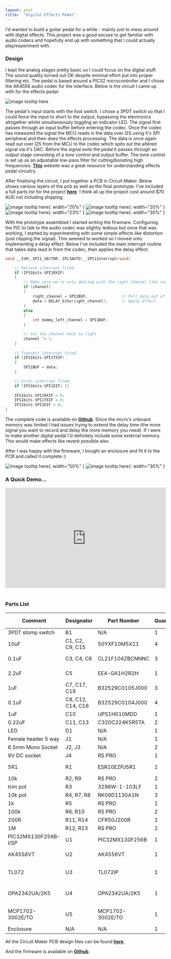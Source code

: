 ```yaml
---
layout: post
title:  "Digital Effects Pedal"
---
```


I'd wanted to build a guitar pedal for a while - mainly just to mess around with digital effects. This project was a good excuse to get familiar with audio codecs and hopefully end up with something that I could actually play/experiment with. 

### Design
I kept the analog stages pretty basic so I could focus on the digital stuff. The sound quality turned out OK despite minimal effort put into proper filtering etc. The pedal is based around a PIC32 microcontroller and I chose the AK4556 audio codec for the interface. Below is the circuit I came up with for the effects pedal: 

![image tooltip here](/assets/digital-effects-pedal/schematic.PNG)

The pedal's input starts with the foot switch. I chose a 3PDT switch so that I could force the input to short to the output, bypassing the electronics altogether whilst simultaneously toggling an indicator LED. The signal first passes through an input buffer before entering the codec. Once the codec has measured the signal the MCU reads in the data over I2S using it's SPI peripheral and then does the effects processing. The data is once again read out over I2S from the MCU to the codec which spits out the altered signal via it's DAC. Before the signal exits the pedal it passes through an output stage consisting of a *tone* control and output buffer. The tone control is set up as an adjustable low-pass filter for cutting/boosting high frequencies. [**This**](https://neatcircuits.com/doctor_pedal.htm) website was a great resource for understanding effects pedal circuitry. 

After finalising the circuit, I put together a PCB in Circuit Maker. Below shows various layers of the pcb as well as the final prototype. I've included a full parts list for the project [**here**](#parts-list). I think all up the project cost around $70 AUD not including shipping. 


![image tooltip here](/assets/digital-effects-pedal/pcb-top.PNG){: width="20%" }
![image tooltip here](/assets/digital-effects-pedal/pcb-bot.PNG){: width="20%" }
![image tooltip here](/assets/digital-effects-pedal/pcb-all.PNG){: width="23%" }
![image tooltip here](/assets/digital-effects-pedal/proto.png){: width="30%" }


With the prototype assembled I started writing the firwmare. Configuring the PIC to talk to the audio codec was slightly tedious but once that was working, I started by experimenting with some simple effects like distortion (just clipping the signal). This seemed to worked so I moved onto implementing a delay effect. Below I've included the main interrupt routine that takes data read in from the codec, then applies the delay effect. 

``` c
void __ISR(_SPI1_VECTOR, IPL3AUTO)__SPI1Interrupt(void)

    // Recieve interrupt fired.
    if (IFS1bits.SPI1RXIF)
    {
        // Make sure we're only dealing with the right channel (the codec is a stereo device).
        if (channel)
        {
            right_channel = SPI1BUF;               // Pull data out of SPI buffer
            data = DELAY_Echo(right_channel);      // Apply effect
        }
        else
        {
            int dummy_left_channel = SPI1BUF;
        }

        // Set the channel back to right
        channel ^= 1;
    }
   
    // Transmit interrupt fired.
    if (IFS1bits.SPI1TXIF)
    {
        SPI1BUF = data;
    }   

    // Error interrupt fired.
    if (IFS1bits.SPI1EIF) {}
    
    IFS1bits.SPI1RXIF = 0;
    IFS1bits.SPI1TXIF = 0;
    IFS1bits.SPI1EIF = 0;
}
```

The complete code is available on [**Github**](https://github.com/haztro/digital-effects-pedal). Since the micro's onboard memory was limited I had issues trying to extend the delay time (the more signal you want to record and delay the more memory you need). If I were to make another digital pedal I'd definitely include some external memory. This would make effects like reverb possible also. 

After I was happy with the firmware, I bought an enclosure and fit it to the PCB and called it complete :) 

![image tooltip here](/assets/digital-effects-pedal/assembly.jpg){: width="50%" }
![image tooltip here](/assets/digital-effects-pedal/finished.png){: width="30%" }

### A Quick Demo...

<div style="text-align: center">
<iframe style="max-width: 100%" width="560" height="315" src="https://www.youtube.com/embed/JcEm4_CkKNU" title="YouTube video player" frameborder="0" allow="accelerometer; autoplay; clipboard-write; encrypted-media; gyroscope; picture-in-picture" allowfullscreen></iframe>
</div> 

<br>

### Parts List


| Comment              | Designator        | Part Number       | Quantity | Supplier | Supplier Code        |
|----------------------|-------------------|-------------------|----------|----------|----------------------|
| 3PDT stomp switch    | B1                | N/A               | 1        | Jaycar   | SP0766               |
| 10uF                 | C1, C2, C9, C15   | 50YXF10M5X11      | 4        | RS       | 224-4325             |
| 0.1uF                | C3, C4, C6        | CL21F104ZBCNNNC   | 3        | Digikey  | 1276-1007-1-ND       |
| 2.2uF                | C5                | EEA-GA1H2R2H      | 1        | Digikey  | P15835CT-ND          |
| 1uF                  | C7, C17, C18      | B32529C0105J000   | 3        | RS       | 896-1304             |
| 0.1uF                | C8, C12, C14, C16 | B32529C0104J000   | 4        | RS       | 334-221              |
| 1uF                  | C10               | UPS1H010MDD       | 1        | RS       | 519-4239             |
| 0.22uF               | C11, C13          | C320C224K5R5TA    | 2        | RS       | 801-5397             |
| LED                  | D1                | N/A               | 1        | N/A      | N/A                  |
| Female header 5 way  | J1                | N/A               | 1        | N/A      | N/A                  |
| 6.5mm Mono Socket    | J2, J3            | N/A               | 2        | Jaycar   | PS0160               |
| 9V DC socket         | J4                | RS PRO            | 1        | RS       | 884-0957             |
| 5R1                  | R1                | ESR10EZPJ5R1      | 1        | Digikey  | RHM5.1KCT-ND         |
| 10k                  | R2, R9            | RS PRO            | 2        | RS       | 707-7745             |
| trim pot             | R3                | 3296W-1-103LF     | 1        | RS       | 521-9647             |
| 10k pot              | R4, R7, R8        | RK09D1130A1N      | 3        | RS       | 729-3653             |
| 1k                   | R5                | RS PRO            | 1        | RS       | 707-7666             |
| 100k                 | R6, R10           | RS PRO            | 2        | RS       | 707-8388             |
| 200R                 | R11, R14          | CFR50J200R        | 2        | RS       | 132-321              |
| 1M                   | R12, R13          | RS PRO            | 2        | RS       | 707-7903             |
| PIC32MX130F256B-I/SP | U1                | PIC32MX130F256B   | 1        | RS       | 880-6727             |
| AK4556VT             | U2                | AK4556VT          | 1        | Digikey  | 974-1021-1-ND        |
| TL072                | U3                | TL072IP           | 1        | Digikey  | 296-14997-5-ND       |
| OPA2342UA/2K5        | U4                | OPA2342UA/2K5     | 1        | Digikey  | 296-46152-1-ND       |
| MCP1702-3002E/TO     | U5                | MCP1702-3002E/TO  | 1        | Digikey  | MCP1702-3002E/TO-ND  |
| Enclosure	           | N/A               | N/A               | 1	      | Jaycar	 | HB5062               |


All the Circuit Maker PCB design files can be found [**here**](https://workspace.circuitmaker.com/Projects/Details/Harry-Stitt/Digital-Effects-Pedal).

And the firmware is available on [**Github**](https://github.com/haztro/stuff/tree/main/digital-effects-pedal).
